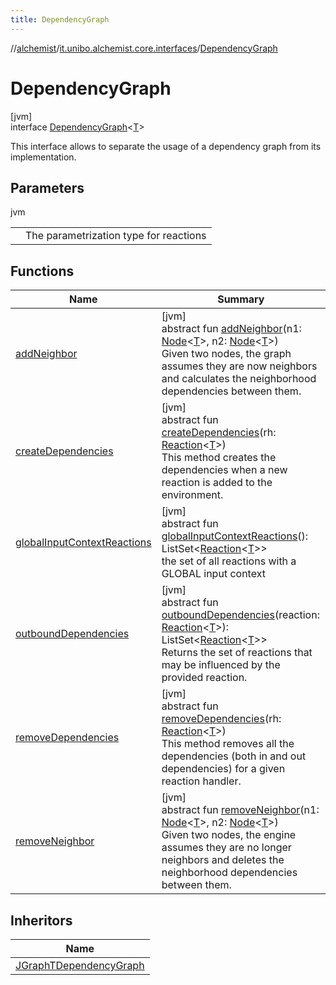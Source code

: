 ```yaml
---
title: DependencyGraph
---
```

//[alchemist](../../../index.html)/[it.unibo.alchemist.core.interfaces](../index.html)/[DependencyGraph](index.html)



# DependencyGraph



[jvm]\
interface [DependencyGraph](index.html)<[T](index.html)>

This interface allows to separate the usage of a dependency graph from its implementation.



## Parameters


jvm

| | |
|---|---|
| <T> | The parametrization type for reactions |



## Functions


| Name | Summary |
|---|---|
| [addNeighbor](add-neighbor.html) | [jvm]<br>abstract fun [addNeighbor](add-neighbor.html)(n1: [Node](../../it.unibo.alchemist.model.interfaces/-node/index.html)<[T](../-scheduler/index.html)>, n2: [Node](../../it.unibo.alchemist.model.interfaces/-node/index.html)<[T](../-scheduler/index.html)>)<br>Given two nodes, the graph assumes they are now neighbors and calculates the neighborhood dependencies between them. |
| [createDependencies](create-dependencies.html) | [jvm]<br>abstract fun [createDependencies](create-dependencies.html)(rh: [Reaction](../../it.unibo.alchemist.model.interfaces/-reaction/index.html)<[T](../-scheduler/index.html)>)<br>This method creates the dependencies when a new reaction is added to the environment. |
| [globalInputContextReactions](global-input-context-reactions.html) | [jvm]<br>abstract fun [globalInputContextReactions](global-input-context-reactions.html)(): ListSet<[Reaction](../../it.unibo.alchemist.model.interfaces/-reaction/index.html)<[T](../-scheduler/index.html)>><br>the set of all reactions with a GLOBAL input context |
| [outboundDependencies](outbound-dependencies.html) | [jvm]<br>abstract fun [outboundDependencies](outbound-dependencies.html)(reaction: [Reaction](../../it.unibo.alchemist.model.interfaces/-reaction/index.html)<[T](../-scheduler/index.html)>): ListSet<[Reaction](../../it.unibo.alchemist.model.interfaces/-reaction/index.html)<[T](../-scheduler/index.html)>><br>Returns the set of reactions that may be influenced by the provided reaction. |
| [removeDependencies](remove-dependencies.html) | [jvm]<br>abstract fun [removeDependencies](remove-dependencies.html)(rh: [Reaction](../../it.unibo.alchemist.model.interfaces/-reaction/index.html)<[T](../-scheduler/index.html)>)<br>This method removes all the dependencies (both in and out dependencies) for a given reaction handler. |
| [removeNeighbor](remove-neighbor.html) | [jvm]<br>abstract fun [removeNeighbor](remove-neighbor.html)(n1: [Node](../../it.unibo.alchemist.model.interfaces/-node/index.html)<[T](../-scheduler/index.html)>, n2: [Node](../../it.unibo.alchemist.model.interfaces/-node/index.html)<[T](../-scheduler/index.html)>)<br>Given two nodes, the engine assumes they are no longer neighbors and deletes the neighborhood dependencies between them. |


## Inheritors


| Name |
|---|
| [JGraphTDependencyGraph](../../it.unibo.alchemist.core.implementations/-j-graph-t-dependency-graph/index.html) |

